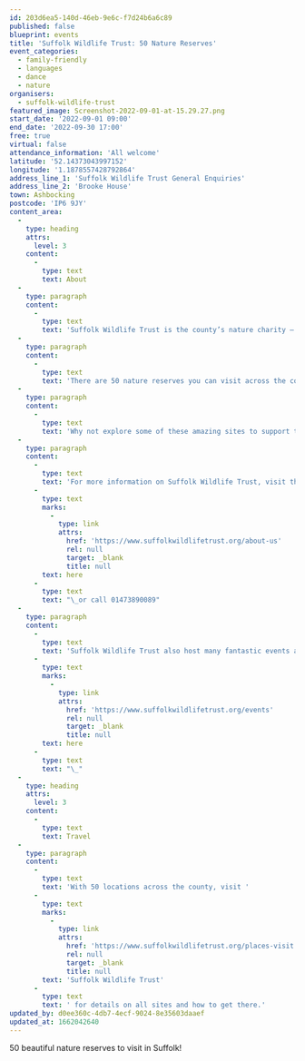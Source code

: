 ```yaml
---
id: 203d6ea5-140d-46eb-9e6c-f7d24b6a6c89
published: false
blueprint: events
title: 'Suffolk Wildlife Trust: 50 Nature Reserves'
event_categories:
  - family-friendly
  - languages
  - dance
  - nature
organisers:
  - suffolk-wildlife-trust
featured_image: Screenshot-2022-09-01-at-15.29.27.png
start_date: '2022-09-01 09:00'
end_date: '2022-09-30 17:00'
free: true
virtual: false
attendance_information: 'All welcome'
latitude: '52.14373043997152'
longitude: '1.1878557428792864'
address_line_1: 'Suffolk Wildlife Trust General Enquiries'
address_line_2: 'Brooke House'
town: Ashbocking
postcode: 'IP6 9JY'
content_area:
  -
    type: heading
    attrs:
      level: 3
    content:
      -
        type: text
        text: About
  -
    type: paragraph
    content:
      -
        type: text
        text: 'Suffolk Wildlife Trust is the county’s nature charity – the only organisation dedicated wholly to safeguarding Suffolk’s wildlife and countryside.'
  -
    type: paragraph
    content:
      -
        type: text
        text: 'There are 50 nature reserves you can visit across the county all beautifully managed and cared for by Suffolk Wildlife Trust.'
  -
    type: paragraph
    content:
      -
        type: text
        text: 'Why not explore some of these amazing sites to support the Trust, learn about the wonderful nature we have in Suffolk and boost your own health and wellbeing by being in nature.'
  -
    type: paragraph
    content:
      -
        type: text
        text: 'For more information on Suffolk Wildlife Trust, visit their website by clicking '
      -
        type: text
        marks:
          -
            type: link
            attrs:
              href: 'https://www.suffolkwildlifetrust.org/about-us'
              rel: null
              target: _blank
              title: null
        text: here
      -
        type: text
        text: "\_or call 01473890089"
  -
    type: paragraph
    content:
      -
        type: text
        text: 'Suffolk Wildlife Trust also host many fantastic events and activities, as well as learning opportunities, for all ages. To find out more about these events, activities and courses, click '
      -
        type: text
        marks:
          -
            type: link
            attrs:
              href: 'https://www.suffolkwildlifetrust.org/events'
              rel: null
              target: _blank
              title: null
        text: here
      -
        type: text
        text: "\_"
  -
    type: heading
    attrs:
      level: 3
    content:
      -
        type: text
        text: Travel
  -
    type: paragraph
    content:
      -
        type: text
        text: 'With 50 locations across the county, visit '
      -
        type: text
        marks:
          -
            type: link
            attrs:
              href: 'https://www.suffolkwildlifetrust.org/places-visit'
              rel: null
              target: _blank
              title: null
        text: 'Suffolk Wildlife Trust'
      -
        type: text
        text: ' for details on all sites and how to get there.'
updated_by: d0ee360c-4db7-4ecf-9024-8e35603daaef
updated_at: 1662042640
---
```

50 beautiful nature reserves to visit in Suffolk!